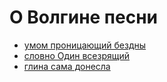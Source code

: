 # О Волгине песни

- [умом проницающий бездны](Digital_Quest_gomer_song.md)
- [словно Один всезрящий](Digital_Quest_viking_song.md)
- [глина сама донесла](babylon.md)
